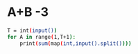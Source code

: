 # A+B -3
``` bash
T = int(input())
for A in range(1,T+1):
    print(sum(map(int,input().split())))
```